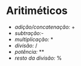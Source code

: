 # Aritiméticos
* _adição/concatenação:_ +
* _subtração:_-   
* _multiplicação:_ *
* _divisão:_ /
* _potência:_ **
* _resto da divisão:_ %

